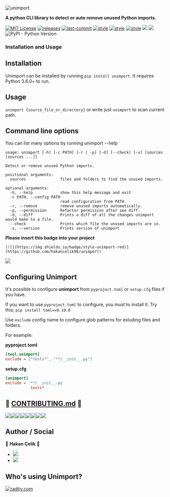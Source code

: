 ![unimport](https://raw.githubusercontent.com/hakancelik96/unimport/master/images/logo/Unimport.png)

**A python CLI library to detect or auto remove unused Python imports.**

[![MIT License](https://img.shields.io/github/license/hakancelik96/unimport.svg)](https://github.com/hakancelik96/unimport/blob/master/LICENSE) [![releases](https://img.shields.io/github/release/hakancelik96/unimport.svg)](https://github.com/hakancelik96/unimport/releases) [![last-commit](https://img.shields.io/github/last-commit/hakancelik96/unimport.svg)](https://github.com/hakancelik96/unimport/commits/master) [![style](https://img.shields.io/badge/style-black-black)](https://github.com/psf/black) [![style](https://img.shields.io/badge/style-isort-lightgrey)](https://github.com/timothycrosley/isort) [![style](https://img.shields.io/badge/style-unimport-red)](https://github.com/hakancelik96/unimport) [![](https://img.shields.io/github/contributors/hakancelik96/unimport)](https://github.com/hakancelik96/unimport/graphs/contributors) [![](https://pepy.tech/badge/unimport)](https://pepy.tech/badge/unimport) ![PyPI - Python Version](https://img.shields.io/pypi/pyversions/unimport)

### Installation and Usage
## Installation
Unimport can be installed by running `pip install unimport`. It requires Python 3.6.0+ to run.

## Usage

`unimport {source_file_or_directory}` or write just `unimport` to scan current path.

## Command line options
You can list many options by running unimport --help

```
usage: unimport [-h] [-c PATH] [-r | -p] [-d] [--check] [-v] [sources [sources ...]]

Detect or remove unused Python imports.

positional arguments:
  sources               files and folders to find the unused imports.

optional arguments:
  -h, --help            show this help message and exit
  -c PATH, --config PATH
                        read configuration from PATH.
  -r, --remove          remove unused imports automatically.
  -p, --permission      Refactor permission after see diff.
  -d, --diff            Prints a diff of all the changes unimport would make to a file.
  --check               Prints which file the unused imports are in.
  -v, --version         Prints version of unimport
```


**Please insert this badge into your project**

`[![](https://img.shields.io/badge/style-unimport-red)](https://github.com/hakancelik96/unimport)`

[![](https://img.shields.io/badge/style-unimport-red)](https://github.com/hakancelik96/unimport)

## Configuring Unimport
It's possible to configure **unimport** from `pyproject.toml` or `setup.cfg` files if you have.

If you want to use `pyproject.toml` to configure, you must to install it.
Try this; `pip install toml==0.10.0`

Use `exclude` config name to configure glob patterns for exluding files and folders.

For example:

**pyproject.toml**

```ini
[tool.unimport]
exclude = ["tests*", "**/__init__.py"]
```

**setup.cfg**

```ini
[unimport]
exclude =  **/__init__.py
           tests*
```

## 🤝 [CONTRIBUTING.md](https://github.com/hakancelik96/unimport/blob/master/CONTRIBUTING.md) 🤝

[![](https://sourcerer.io/fame/hakancelik96/hakancelik96/unimport/images/0)](https://sourcerer.io/fame/hakancelik96/hakancelik96/unimport/links/0)[![](https://sourcerer.io/fame/hakancelik96/hakancelik96/unimport/images/1)](https://sourcerer.io/fame/hakancelik96/hakancelik96/unimport/links/1)[![](https://sourcerer.io/fame/hakancelik96/hakancelik96/unimport/images/2)](https://sourcerer.io/fame/hakancelik96/hakancelik96/unimport/links/2)[![](https://sourcerer.io/fame/hakancelik96/hakancelik96/unimport/images/3)](https://sourcerer.io/fame/hakancelik96/hakancelik96/unimport/links/3)[![](https://sourcerer.io/fame/hakancelik96/hakancelik96/unimport/images/4)](https://sourcerer.io/fame/hakancelik96/hakancelik96/unimport/links/4)[![](https://sourcerer.io/fame/hakancelik96/hakancelik96/unimport/images/5)](https://sourcerer.io/fame/hakancelik96/hakancelik96/unimport/links/5)[![](https://sourcerer.io/fame/hakancelik96/hakancelik96/unimport/images/6)](https://sourcerer.io/fame/hakancelik96/hakancelik96/unimport/links/6)[![](https://sourcerer.io/fame/hakancelik96/hakancelik96/unimport/images/7)](https://sourcerer.io/fame/hakancelik96/hakancelik96/unimport/links/7)

## Author / Social

👤 **Hakan Çelik** 👤

- [![](https://img.shields.io/twitter/follow/hakancelik96?style=social)](https://twitter.com/hakancelik96)
- [![](https://img.shields.io/github/followers/hakancelik96?label=hakancelik96&style=social)](https://github.com/hakancelik96)

## Who's using Unimport?

[![radity.com](https://raw.githubusercontent.com/hakancelik96/unimport/master/images/clients/radity.jpg)](https://radity.com/?ref=unimport)

